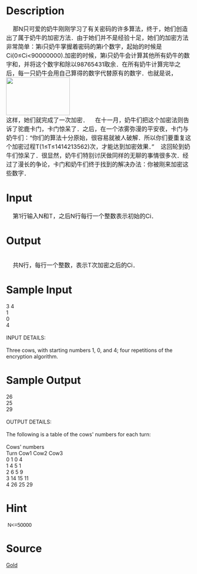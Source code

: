 
# Description

<div class="content"><div><span style="font-size: medium">    那N只可爱的奶牛刚刚学习了有关密码的许多算法，终于，她们创造出了属于奶牛的加密方法．由于她们并不是经验十足，她们的加密方法非常简单：</span><span style="font-size: medium">第i只奶牛掌握着密码的第i个数字，起始的时候是Ci(0≤Ci&lt;90000000).加密的时候，</span><span style="font-size: medium">第i只奶牛会计算其他所有奶牛的数字和，并将这个数字和除以98765431取余．在所有奶牛计算完毕之后，每一只奶牛会用自己算得的数字代替原有的数字．也就是说，</span></div>
<div><span style="font-size: medium"><img height="103" width="173" alt="" src="source/bzoj/1712/img/aHR0cHM6Ly9seWRzeS5jb20vSnVkZ2VPbmxpbmUvdXBsb2FkLzIwMTQwMS8yMigxMCkuanBn.jpg"/></span></div>
<div><span style="font-size: medium">这样，她们就完成了一次加密．    在十一月，奶牛们把这个加密法则告诉了驼鹿卡门，卡门惊呆了．之后，在一个浓雾弥漫的平安夜，卡门与奶牛们：“你们的算法十分原始，很容易就被人破解．所以你们要重复这个加密过程T(1≤T≤1414213562)次，才能达到加密效果．”    这回轮到奶牛们惊呆了．很显然，奶牛们特别讨厌做同样的无聊的事情很多次．经过了漫长的争论，卡门和奶牛们终于找到的解决办法：你被刚来加密这些数字．</span></div></div>

# Input

<div class="content"><div><span style="font-size: medium">    第1行输入N和T，之后N行每行一个整数表示初始的Ci．</span></div></div>

# Output

<div class="content"><div> </div>
<div><span style="font-size: medium">    共N行，每行一个整数，表示T次加密之后的Ci．</span></div></div>

# Sample Input

<div class="content"><span class="sampledata">3 4<br/>
1<br/>
0<br/>
4<br/>
<br/>
INPUT DETAILS:<br/>
<br/>
Three cows, with starting numbers 1, 0, and 4; four repetitions of the<br/>
encryption algorithm.<br/>
</span></div>

# Sample Output

<div class="content"><span class="sampledata">26<br/>
25<br/>
29<br/>
<br/>
OUTPUT DETAILS:<br/>
<br/>
The following is a table of the cows&#39; numbers for each turn:<br/>
<br/>
          Cows&#39; numbers<br/>
Turn    Cow1  Cow2  Cow3<br/>
 0        1     0     4<br/>
 1        4     5     1<br/>
 2        6     5     9<br/>
 3       14    15    11<br/>
 4       26    25    29<br/>
</span></div>

# Hint

<div class="content"><p></p><p> <span style="font-family: arial, verdana, helvetica, sans-serif;">N&lt;=50000</span></p><p></p></div>

# Source

<div class="content"><p><a href="problemset.php?search=Gold">Gold</a></p></div>

